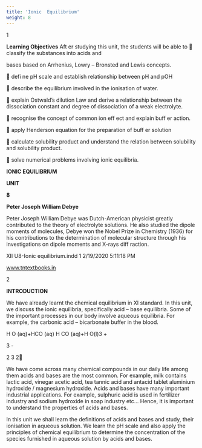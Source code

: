 ```yaml
---
title: 'Ionic  Equilibrium'
weight: 8
---
```

<script>
    window.MathJax = {
      tex: {
        // inlineMath: [['$', '$'], ['\\(', '\\)']],
        packages: {'[+]': ['mhchem']}
      },
      loader: {load: ['[tex]/mhchem']},
    };
  </script>
  <script id="MathJax-script" async src="https://cdn.jsdelivr.net/npm/mathjax@3/es5/tex-mml-chtml.js"></script>
  

1

**Learning Objectives** Aft er studying this unit, the students will be able to  classify the substances into acids and

bases based on Arrhenius, Lowry – Bronsted and Lewis concepts.

 defi ne pH scale and establish relationship between pH and pOH

 describe the equilibrium involved in the ionisation of water.

 explain Ostwald’s dilution Law and derive a relationship between the dissociation constant and degree of dissociation of a weak electrolyte.

 recognise the concept of common ion eff ect and explain buff er action.

 apply Henderson equation for the preparation of buff er solution

 calculate solubility product and understand the relation between solubility and solubility product.

 solve numerical problems involving ionic equilibria.

**IONIC EQUILIBRIUM**

**UNIT**

**8**

**Peter Joseph William Debye**

Peter Joseph William Debye was Dutch-American physicist greatly contributed to the theory of electrolyte solutions. He also studied the dipole moments of molecules, Debye won the Nobel Prize in Chemistry (1936) for his contributions to the determination of molecular structure through his investigations on dipole moments and X-rays diff raction.

XII U8-Ionic equilibrium.indd 1 2/19/2020 5:11:18 PM

www.tntextbooks.in




  

2

**INTRODUCTION**

We have already learnt the chemical equilibrium in XI standard. In this unit, we discuss the ionic equilibria, specifically acid – base equilibria. Some of the important processes in our body involve aqueous equilibria. For example, the carbonic acid – bicarbonate buffer in the blood.

H O (aq)+HCO (aq) H CO (aq)+H O(l)3 +

3 -

2 3 2

We have come across many chemical compounds in our daily life among them acids and bases are the most common. For example, milk contains lactic acid, vinegar acetic acid, tea tannic acid and antacid tablet aluminium hydroxide / magnesium hydroxide. Acids and bases have many important industrial applications. For example, sulphuric acid is used in fertilizer industry and sodium hydroxide in soap industry etc… Hence, it is important to understand the properties of acids and bases.

In this unit we shall learn the definitions of acids and bases and study, their ionisation in aqueous solution. We learn the pH scale and also apply the principles of chemical equilibrium to determine the concentration of the species furnished in aqueous solution by acids and bases.



